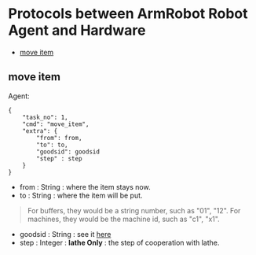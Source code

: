 # Protocols between ArmRobot Robot Agent and Hardware


- [move item](#move-item)

## move item
Agent:
```
{
	"task_no": 1,
	"cmd": "move_item",
	"extra": {
		"from": from,
		"to": to,
		"goodsid": goodsid
		"step" : step
	}
}
```
- from : String :  where the item stays now.
- to : String : where the item will be put.
> For buffers, they would be a string number, such as "01", "12".
> For machines, they would be the machine id, such as "c1", "x1".

- goodsid : String : see it [here](./definition.md/#goodsid)
- step : Integer : **lathe Only** : the step of cooperation with lathe.
 
